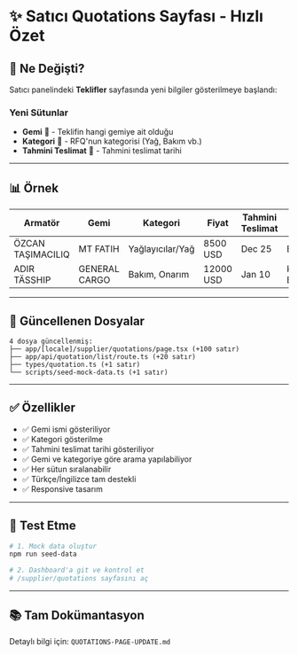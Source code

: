 # ✨ Satıcı Quotations Sayfası - Hızlı Özet

## 🎯 Ne Değişti?

Satıcı panelindeki **Teklifler** sayfasında yeni bilgiler gösterilmeye başlandı:

### Yeni Sütunlar
- **Gemi** 🚢 - Teklifin hangi gemiye ait olduğu
- **Kategori** 📂 - RFQ'nun kategorisi (Yağ, Bakım vb.)
- **Tahmini Teslimat** 📅 - Tahmini teslimat tarihi

---

## 📊 Örnek

| Armatör | Gemi | Kategori | Fiyat | Tahmini Teslimat | Durum |
|---------|------|----------|-------|------------------|-------|
| ÖZCAN TAŞIMACILIQ | MT FATIH | Yağlayıcılar/Yağ | 8500 USD | Dec 25 | Beklemede |
| ADIR TÄSSHIP | GENERAL CARGO | Bakım, Onarım | 12000 USD | Jan 10 | Kabul Edildi |

---

## 🔧 Güncellenen Dosyalar

```
4 dosya güncellenmiş:
├── app/[locale]/supplier/quotations/page.tsx (+100 satır)
├── app/api/quotation/list/route.ts (+20 satır)
├── types/quotation.ts (+1 satır)
└── scripts/seed-mock-data.ts (+1 satır)
```

---

## ✅ Özellikler

- ✅ Gemi ismi gösteriliyor
- ✅ Kategori gösterilme
- ✅ Tahmini teslimat tarihi gösteriliyor
- ✅ Gemi ve kategoriye göre arama yapılabiliyor
- ✅ Her sütun sıralanabilir
- ✅ Türkçe/İngilizce tam destekli
- ✅ Responsive tasarım

---

## 🧪 Test Etme

```bash
# 1. Mock data oluştur
npm run seed-data

# 2. Dashboard'a git ve kontrol et
# /supplier/quotations sayfasını aç
```

---

## 📚 Tam Dokümantasyon

Detaylı bilgi için: `QUOTATIONS-PAGE-UPDATE.md`
